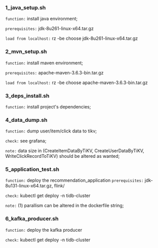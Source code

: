 ### 1_java_setup.sh 
`function:` install java environment;

`prerequisites:` jdk-8u261-linux-x64.tar.gz

`load from localhost:` rz -be choose jdk-8u261-linux-x64.tar.gz

### 2_mvn_setup.sh 
`function:` install maven environment;

`prerequisites:` apache-maven-3.6.3-bin.tar.gz

`load from localhost:` rz -be choose apache-maven-3.6.3-bin.tar.gz

### 3_deps_install.sh 
`function:` install project's dependencies;

### 4_data_dump.sh
`function:` dump user/item/click data to tikv;

`check:` see grafana;

`note:` data size in (CreateItemDataByTiKV, CreateUserDataByTiKV, WriteClickRecordToTiKV) should be altered as wanted;

### 5_application_test.sh
`function:` deploy the recommendation_application 
`prerequisites:` jdk-8u131-linux-x64.tar.gz, flink/

`check:` kubectl get deploy -n tidb-cluster

`note:` (1) parallism can be altered in the dockerfile string;

### 6_kafka_producer.sh
`function:` deploy the kafka producer

`check:` kubectl get deploy -n tidb-cluster